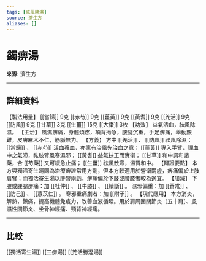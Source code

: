 ```yaml
---
tags: [祛風勝濕]
source: 濟生方
aliases: []
---
```


# 蠲痹湯

**來源**: 濟生方  

---

## 詳細資料
【製法用量】 [[當歸]] 9克 [[赤芍]] 9克 [[薑黃]] 9克 [[黃耆]] 9克 [[羌活]] 9克 [[防風]] 9克 [[甘草]] 3克 [[生薑]] 15克 [[大棗]] 3枚
【功效】
益氣活血，祛風除濕。
【主治】
風濕痹痛，身體煩疼，項背拘急，腰腿沉重，手足痹痛，舉動艱難，皮膚麻木不仁，筋脈無力。
【方義】
方中 [[羌活]] 、 [[防風]] 祛風除濕； [[當歸]] 、 [[赤芍]] 活血養血，亦寓有治風先治血之意； [[薑黃]] 專入手臂，理血中之氣滯，祛肢臂風寒濕邪； [[黃耆]] 益氣扶正而實衛； [[甘草]] 和中調和諸藥，合 [[芍藥]] 又可緩急止痛； [[生薑]] 祛風散寒，溫胃和中。
【辨證要點】
本方與獨活寄生湯同為治療痹證常用方劑，但本方較適用於營衛兩虛，痹痛偏於上肢肩臂；而獨活寄生湯以肝腎兩虧，痹痛偏於下肢或腰膝者較為適宜。
【加減】
下肢或腰腿痹痛：加 [[杜仲]] 、 [[牛膝]] 、 [[續斷]] 。
濕邪偏重：加 [[蒼朮]] 、 [[防己]] 、 [[薏苡仁]] 。
寒邪重痛劇者：加 [[附子]] 。
【現代應用】
本方消炎，解熱，鎮痛，提高機體免疫力，改善血液循環。用於肩周圍關節炎（五十肩）、風濕性關節炎、坐骨神經痛、頸背神經痛。

---

## 比較
[[獨活寄生湯]]
[[三痹湯]]
[[羌活勝溼湯]]
